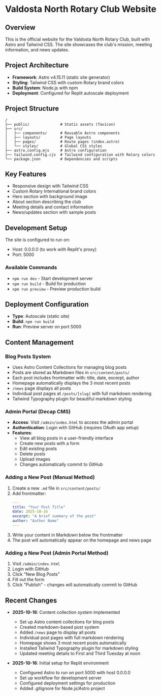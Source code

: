 # Valdosta North Rotary Club Website

## Overview
This is the official website for the Valdosta North Rotary Club, built with Astro and Tailwind CSS. The site showcases the club's mission, meeting information, and news updates.

## Project Architecture
- **Framework**: Astro v4.15.11 (static site generator)
- **Styling**: Tailwind CSS with custom Rotary brand colors
- **Build System**: Node.js with npm
- **Deployment**: Configured for Replit autoscale deployment

## Project Structure
```
/
├── public/              # Static assets (favicon)
├── src/
│   ├── components/      # Reusable Astro components
│   ├── layouts/         # Page layouts
│   ├── pages/           # Route pages (index.astro)
│   └── styles/          # Global CSS styles
├── astro.config.mjs     # Astro configuration
├── tailwind.config.cjs  # Tailwind configuration with Rotary colors
└── package.json         # Dependencies and scripts
```

## Key Features
- Responsive design with Tailwind CSS
- Custom Rotary International brand colors
- Hero section with background image
- About section describing the club
- Meeting details and contact information
- News/updates section with sample posts

## Development Setup
The site is configured to run on:
- Host: 0.0.0.0 (to work with Replit's proxy)
- Port: 5000

### Available Commands
- `npm run dev` - Start development server
- `npm run build` - Build for production
- `npm run preview` - Preview production build

## Deployment Configuration
- **Type**: Autoscale (static site)
- **Build**: `npm run build`
- **Run**: Preview server on port 5000

## Content Management
### Blog Posts System
- Uses Astro Content Collections for managing blog posts
- Posts are stored as Markdown files in `src/content/posts/`
- Each post includes frontmatter with: title, date, excerpt, author
- Homepage automatically displays the 3 most recent posts
- `/news` page displays all posts
- Individual post pages at `/posts/[slug]` with full markdown rendering
- Tailwind Typography plugin for beautiful markdown styling

### Admin Portal (Decap CMS)
- **Access**: Visit `/admin/index.html` to access the admin portal
- **Authentication**: Login with GitHub (requires OAuth app setup)
- **Features**: 
  - View all blog posts in a user-friendly interface
  - Create new posts with a form
  - Edit existing posts
  - Delete posts
  - Upload images
  - Changes automatically commit to GitHub

### Adding a New Post (Manual Method)
1. Create a new `.md` file in `src/content/posts/`
2. Add frontmatter:
   ```yaml
   ---
   title: "Your Post Title"
   date: 2025-10-16
   excerpt: "A brief summary of the post"
   author: "Author Name"
   ---
   ```
3. Write your content in Markdown below the frontmatter
4. The post will automatically appear on the homepage and news page

### Adding a New Post (Admin Portal Method)
1. Visit `/admin/index.html`
2. Login with GitHub
3. Click "New Blog Posts"
4. Fill out the form
5. Click "Publish" - changes will automatically commit to GitHub

## Recent Changes
- **2025-10-16**: Content collection system implemented
  - Set up Astro content collections for blog posts
  - Created markdown-based post system
  - Added `/news` page to display all posts
  - Individual post pages with full markdown rendering
  - Homepage shows 3 most recent posts automatically
  - Installed Tailwind Typography plugin for markdown styling
  - Updated meeting details to First and Third Tuesday at noon

- **2025-10-16**: Initial setup for Replit environment
  - Configured Astro to run on port 5000 with host 0.0.0.0
  - Set up workflow for development server
  - Configured deployment settings for production
  - Added .gitignore for Node.js/Astro project

